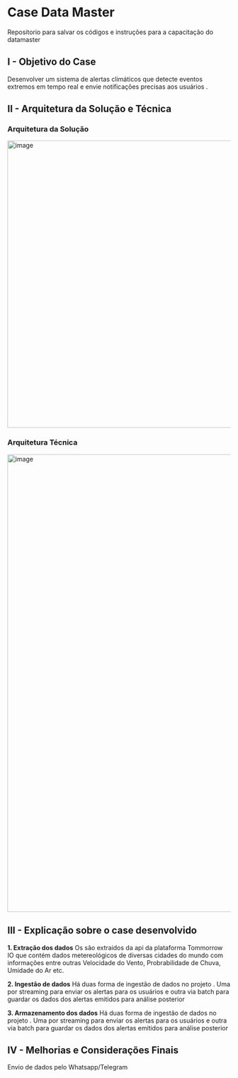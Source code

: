 # Case Data Master
Repositorio para salvar os códigos e instruções para a capacitação do datamaster

## I - Objetivo do Case
Desenvolver um sistema de alertas climáticos que detecte eventos extremos em tempo real e envie notificações precisas aos usuários .

## II - Arquitetura da Solução e Técnica
### Arquitetura da Solução
<img width="1151" height="647" alt="image" src="https://github.com/user-attachments/assets/182d6223-4266-4c48-92aa-f4349b1add0f" />



### Arquitetura Técnica 
<img width="1555" height="1031" alt="image" src="https://github.com/user-attachments/assets/2a30ca4c-6155-4ebd-9ebc-a1b4d6d0e880" />





## III - Explicação sobre o case desenvolvido
**1. Extração dos dados**
Os são extraidos da api da plataforma Tommorrow IO que contém dados metereológicos de diversas cidades do mundo com informações entre outras Velocidade do Vento, Probrabilidade de Chuva, Umidade do Ar etc.

**2. Ingestão de dados**
Há duas forma de ingestão de dados no projeto . Uma por streaming para enviar os alertas para os usuários e outra via batch para guardar os dados dos alertas emitidos para análise posterior

**3. Armazenamento dos dados**
Há duas forma de ingestão de dados no projeto . Uma por streaming para enviar os alertas para os usuários e outra via batch para guardar os dados dos alertas emitidos para análise posterior





## IV - Melhorias e Considerações Finais

Envio de dados pelo Whatsapp/Telegram

